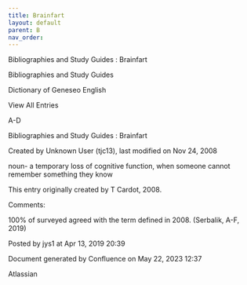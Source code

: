 ```yaml
---
title: Brainfart
layout: default
parent: B
nav_order:
---
```


Bibliographies and Study Guides : Brainfart

Bibliographies and Study Guides

Dictionary of Geneseo English

View All Entries

A-D

Bibliographies and Study Guides : Brainfart

Created by  Unknown User (tjc13), last modified on Nov 24, 2008

noun- a temporary loss of cognitive function, when someone cannot remember something they know

This entry originally created by T Cardot, 2008.

Comments:

100% of surveyed agreed with the term defined in 2008. (Serbalik, A-F, 2019)

Posted by jys1 at Apr 13, 2019 20:39

Document generated by Confluence on May 22, 2023 12:37

Atlassian
